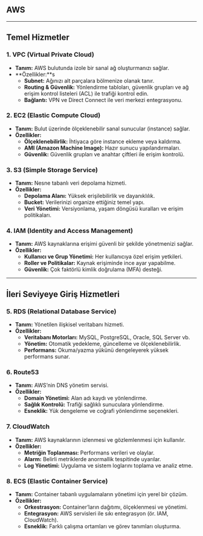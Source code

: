 ## AWS
 
---
## Temel Hizmetler

### 1. VPC (Virtual Private Cloud)
- **Tanım:** AWS bulutunda izole bir sanal ağ oluşturmanızı sağlar.
- **Özellikler:**s
  - **Subnet:** Ağınızı alt parçalara bölmenize olanak tanır.
  - **Routing & Güvenlik:** Yönlendirme tabloları, güvenlik grupları ve ağ erişim kontrol listeleri (ACL) ile trafiği kontrol edin.
  - **Bağlantı:** VPN ve Direct Connect ile veri merkezi entegrasyonu.

### 2. EC2 (Elastic Compute Cloud)
- **Tanım:** Bulut üzerinde ölçeklenebilir sanal sunucular (instance) sağlar.
- **Özellikler:**
  - **Ölçeklenebilirlik:** İhtiyaca göre instance ekleme veya kaldırma.
  - **AMI (Amazon Machine Image):** Hazır sunucu yapılandırmaları.
  - **Güvenlik:** Güvenlik grupları ve anahtar çiftleri ile erişim kontrolü.

### 3. S3 (Simple Storage Service)
- **Tanım:** Nesne tabanlı veri depolama hizmeti.
- **Özellikler:**
  - **Depolama Alanı:** Yüksek erişilebilirlik ve dayanıklılık.
  - **Bucket:** Verilerinizi organize ettiğiniz temel yapı.
  - **Veri Yönetimi:** Versiyonlama, yaşam döngüsü kuralları ve erişim politikaları.

### 4. IAM (Identity and Access Management)
- **Tanım:** AWS kaynaklarına erişimi güvenli bir şekilde yönetmenizi sağlar.
- **Özellikler:**
  - **Kullanıcı ve Grup Yönetimi:** Her kullanıcıya özel erişim yetkileri.
  - **Roller ve Politikalar:** Kaynak erişiminde ince ayar yapabilme.
  - **Güvenlik:** Çok faktörlü kimlik doğrulama (MFA) desteği.

---

## İleri Seviyeye Giriş Hizmetleri

### 5. RDS (Relational Database Service)
- **Tanım:** Yönetilen ilişkisel veritabanı hizmeti.
- **Özellikler:**
  - **Veritabanı Motorları:** MySQL, PostgreSQL, Oracle, SQL Server vb.
  - **Yönetim:** Otomatik yedekleme, güncelleme ve ölçeklenebilirlik.
  - **Performans:** Okuma/yazma yükünü dengeleyerek yüksek performans sunar.

### 6. Route53
- **Tanım:** AWS’nin DNS yönetim servisi.
- **Özellikler:**
  - **Domain Yönetimi:** Alan adı kaydı ve yönlendirme.
  - **Sağlık Kontrolü:** Trafiği sağlıklı sunuculara yönlendirme.
  - **Esneklik:** Yük dengeleme ve coğrafi yönlendirme seçenekleri.

### 7. CloudWatch
- **Tanım:** AWS kaynaklarının izlenmesi ve gözlemlenmesi için kullanılır.
- **Özellikler:**
  - **Metriğin Toplanması:** Performans verileri ve olaylar.
  - **Alarm:** Belirli metriklerde anormallik tespitinde uyarılar.
  - **Log Yönetimi:** Uygulama ve sistem loglarını toplama ve analiz etme.

### 8. ECS (Elastic Container Service)
- **Tanım:** Container tabanlı uygulamaların yönetimi için yerel bir çözüm.
- **Özellikler:**
  - **Orkestrasyon:** Container’ların dağıtımı, ölçeklenmesi ve yönetimi.
  - **Entegrasyon:** AWS servisleri ile sıkı entegrasyon (ör. IAM, CloudWatch).
  - **Esneklik:** Farklı çalışma ortamları ve görev tanımları oluşturma.

